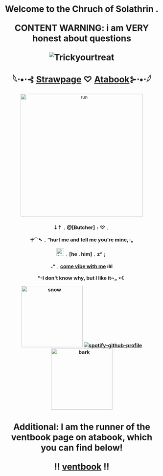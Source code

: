 

<h1 align="center">Welcome to the Chruch of Solathrin .

CONTENT WARNING: i am VERY honest about questions

![Trickyourtreat](https://komarev.com/ghpvc/?username=trickyourtreat&color=3c091e&style=flat-square)
  
   𓆩⋅•⋅⊰ [Strawpage](https://trickyourtreat.straw.page/) ♡ [Atabook](https://trickyourtreat.atabook.org/)⊱⋅•⋅𓆪
</h1> 

<p align="center">
    <img width="400" src="https://i.pinimg.com/1200x/d1/7a/ff/d17aff303cb37798d5151cd99f63c7bf.jpg" alt="run">
</p>

<h3 align="center">⇣⇡﹒@[Butcher]﹕♡﹒

  ♱⁀➴﹒”hurt me and tell me you're mine,-„

<img width="25" src="https://emoji.discadia.com/emojis/ca9c6528-664d-46fc-88ee-77c79c5d7167.PNG" alt="teeth">﹒[he . him]﹒zᶻ﹔

˖°﹒[come vibe with me](https://open.spotify.com/playlist/46YmxbXwqsG6nZIZJ2lKkc?si=cf3b3848995845b0) ılıl

”-I don't know why, but I like it~„ ⋆☾


  <img width="200" src="https://i.pinimg.com/736x/84/aa/f5/84aaf5a1fd365f5ad74e4294c12deea9.jpg" alt="snow"> [![spotify-github-profile](https://spotify-github-profile.kittinanx.com/api/view?uid=31kxgcliwcskgcwvjc57akfwbihu&cover_image=true&theme=novatorem&show_offline=true&background_color=09021d&interchange=false&bar_color=3c091e&bar_color_cover=false)](https://github.com/kittinan/spotify-github-profile) <img width="200" src="https://i.pinimg.com/1200x/7a/69/d9/7a69d93041a4b950136ef87007a1b601.jpg" alt="bark"></h3>

<h1 align="center">Additional: I am the runner of the ventbook page on atabook, which you can find below!
  
  !! [ventbook](https://ventbook.atabook.org/) !!
</h1> 
